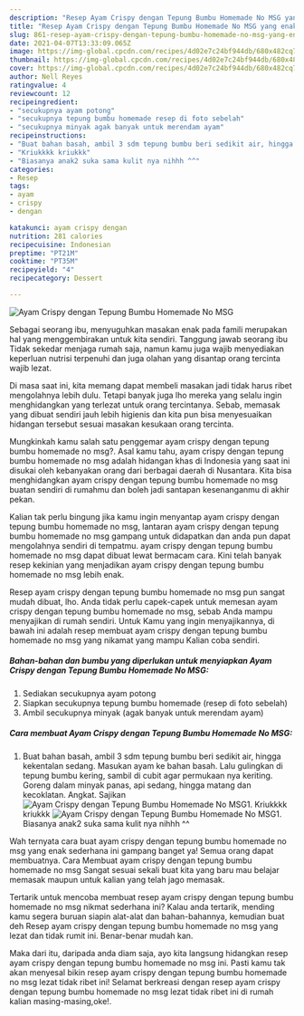 ```yaml
---
description: "Resep Ayam Crispy dengan Tepung Bumbu Homemade No MSG yang enak Untuk Jualan"
title: "Resep Ayam Crispy dengan Tepung Bumbu Homemade No MSG yang enak Untuk Jualan"
slug: 861-resep-ayam-crispy-dengan-tepung-bumbu-homemade-no-msg-yang-enak-untuk-jualan
date: 2021-04-07T13:33:09.065Z
image: https://img-global.cpcdn.com/recipes/4d02e7c24bf944db/680x482cq70/ayam-crispy-dengan-tepung-bumbu-homemade-no-msg-foto-resep-utama.jpg
thumbnail: https://img-global.cpcdn.com/recipes/4d02e7c24bf944db/680x482cq70/ayam-crispy-dengan-tepung-bumbu-homemade-no-msg-foto-resep-utama.jpg
cover: https://img-global.cpcdn.com/recipes/4d02e7c24bf944db/680x482cq70/ayam-crispy-dengan-tepung-bumbu-homemade-no-msg-foto-resep-utama.jpg
author: Nell Reyes
ratingvalue: 4
reviewcount: 12
recipeingredient:
- "secukupnya ayam potong"
- "secukupnya tepung bumbu homemade resep di foto sebelah"
- "secukupnya minyak agak banyak untuk merendam ayam"
recipeinstructions:
- "Buat bahan basah, ambil 3 sdm tepung bumbu beri sedikit air, hingga kekentalan sedang. Masukan ayam ke bahan basah. Lalu gulingkan di tepung bumbu kering, sambil di cubit agar permukaan nya keriting. Goreng dalam minyak panas, api sedang, hingga matang dan kecoklatan. Angkat. Sajikan"
- "Kriukkkk kriukkk"
- "Biasanya anak2 suka sama kulit nya nihhh ^^"
categories:
- Resep
tags:
- ayam
- crispy
- dengan

katakunci: ayam crispy dengan 
nutrition: 281 calories
recipecuisine: Indonesian
preptime: "PT21M"
cooktime: "PT35M"
recipeyield: "4"
recipecategory: Dessert

---
```



![Ayam Crispy dengan Tepung Bumbu Homemade No MSG](https://img-global.cpcdn.com/recipes/4d02e7c24bf944db/680x482cq70/ayam-crispy-dengan-tepung-bumbu-homemade-no-msg-foto-resep-utama.jpg)

Sebagai seorang ibu, menyuguhkan masakan enak pada famili merupakan hal yang menggembirakan untuk kita sendiri. Tanggung jawab seorang ibu Tidak sekedar menjaga rumah saja, namun kamu juga wajib menyediakan keperluan nutrisi terpenuhi dan juga olahan yang disantap orang tercinta wajib lezat.

Di masa  saat ini, kita memang dapat membeli masakan jadi tidak harus ribet mengolahnya lebih dulu. Tetapi banyak juga lho mereka yang selalu ingin menghidangkan yang terlezat untuk orang tercintanya. Sebab, memasak yang dibuat sendiri jauh lebih higienis dan kita pun bisa menyesuaikan hidangan tersebut sesuai masakan kesukaan orang tercinta. 



Mungkinkah kamu salah satu penggemar ayam crispy dengan tepung bumbu homemade no msg?. Asal kamu tahu, ayam crispy dengan tepung bumbu homemade no msg adalah hidangan khas di Indonesia yang saat ini disukai oleh kebanyakan orang dari berbagai daerah di Nusantara. Kita bisa menghidangkan ayam crispy dengan tepung bumbu homemade no msg buatan sendiri di rumahmu dan boleh jadi santapan kesenanganmu di akhir pekan.

Kalian tak perlu bingung jika kamu ingin menyantap ayam crispy dengan tepung bumbu homemade no msg, lantaran ayam crispy dengan tepung bumbu homemade no msg gampang untuk didapatkan dan anda pun dapat mengolahnya sendiri di tempatmu. ayam crispy dengan tepung bumbu homemade no msg dapat dibuat lewat bermacam cara. Kini telah banyak resep kekinian yang menjadikan ayam crispy dengan tepung bumbu homemade no msg lebih enak.

Resep ayam crispy dengan tepung bumbu homemade no msg pun sangat mudah dibuat, lho. Anda tidak perlu capek-capek untuk memesan ayam crispy dengan tepung bumbu homemade no msg, sebab Anda mampu menyajikan di rumah sendiri. Untuk Kamu yang ingin menyajikannya, di bawah ini adalah resep membuat ayam crispy dengan tepung bumbu homemade no msg yang nikamat yang mampu Kalian coba sendiri.

<!--inarticleads1-->

##### Bahan-bahan dan bumbu yang diperlukan untuk menyiapkan Ayam Crispy dengan Tepung Bumbu Homemade No MSG:

1. Sediakan secukupnya ayam potong
1. Siapkan secukupnya tepung bumbu homemade (resep di foto sebelah)
1. Ambil secukupnya minyak (agak banyak untuk merendam ayam)




<!--inarticleads2-->

##### Cara membuat Ayam Crispy dengan Tepung Bumbu Homemade No MSG:

1. Buat bahan basah, ambil 3 sdm tepung bumbu beri sedikit air, hingga kekentalan sedang. Masukan ayam ke bahan basah. Lalu gulingkan di tepung bumbu kering, sambil di cubit agar permukaan nya keriting. Goreng dalam minyak panas, api sedang, hingga matang dan kecoklatan. Angkat. Sajikan
<img src="https://img-global.cpcdn.com/steps/741f8c23f0e659f9/160x128cq70/ayam-crispy-dengan-tepung-bumbu-homemade-no-msg-langkah-memasak-1-foto.jpg" alt="Ayam Crispy dengan Tepung Bumbu Homemade No MSG">1. Kriukkkk kriukkk
<img src="https://img-global.cpcdn.com/steps/ee5c7d52dcd781ea/160x128cq70/ayam-crispy-dengan-tepung-bumbu-homemade-no-msg-langkah-memasak-2-foto.jpg" alt="Ayam Crispy dengan Tepung Bumbu Homemade No MSG">1. Biasanya anak2 suka sama kulit nya nihhh ^^




Wah ternyata cara buat ayam crispy dengan tepung bumbu homemade no msg yang enak sederhana ini gampang banget ya! Semua orang dapat membuatnya. Cara Membuat ayam crispy dengan tepung bumbu homemade no msg Sangat sesuai sekali buat kita yang baru mau belajar memasak maupun untuk kalian yang telah jago memasak.

Tertarik untuk mencoba membuat resep ayam crispy dengan tepung bumbu homemade no msg nikmat sederhana ini? Kalau anda tertarik, mending kamu segera buruan siapin alat-alat dan bahan-bahannya, kemudian buat deh Resep ayam crispy dengan tepung bumbu homemade no msg yang lezat dan tidak rumit ini. Benar-benar mudah kan. 

Maka dari itu, daripada anda diam saja, ayo kita langsung hidangkan resep ayam crispy dengan tepung bumbu homemade no msg ini. Pasti kamu tak akan menyesal bikin resep ayam crispy dengan tepung bumbu homemade no msg lezat tidak ribet ini! Selamat berkreasi dengan resep ayam crispy dengan tepung bumbu homemade no msg lezat tidak ribet ini di rumah kalian masing-masing,oke!.

